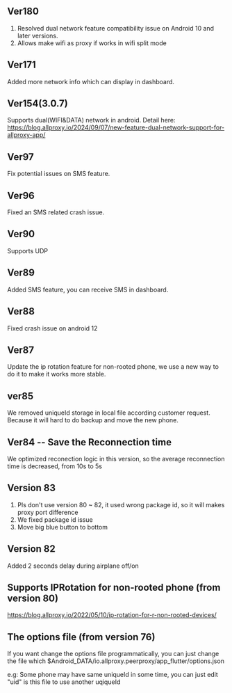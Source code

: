 ## Ver180
1. Resolved dual network feature compatibility issue on Android 10 and later versions.
2. Allows make wifi as proxy if works in wifi split mode

## Ver171
Added more network info which can display in dashboard.

## Ver154(3.0.7)
Supports dual(WIFI&DATA) network in android. Detail here: https://blog.allproxy.io/2024/09/07/new-feature-dual-network-support-for-allproxy-app/

## Ver97
Fix potential issues on SMS feature.

## Ver96
Fixed an SMS related crash issue.

## Ver90
Supports UDP

## Ver89
Added SMS feature, you can receive SMS in dashboard.

## Ver88
Fixed crash issue on android 12

## Ver87
Update the ip rotation feature for non-rooted phone, we use a new way to do it to make it works more stable.

## ver85
We removed uniqueId storage in local file according customer request. Because it will hard to do backup and move the new phone.

## **Ver84** -- Save the Reconnection time
We optimized reconection logic in this version, so the average reconnection time is decreased, from 10s to 5s

## Version 83
1. Pls don't use version 80 ~ 82, it used wrong package id, so it will makes proxy port difference
2. We fixed package id issue
3. Move big blue button to bottom

## Version 82
Added 2 seconds delay during airplane off/on

## Supports IPRotation for non-rooted phone (from version 80)
https://blog.allproxy.io/2022/05/10/ip-rotation-for-r-non-rooted-devices/


## The options file (from version 76)
If you want change the options file programmatically, you can just change the file which $Android_DATA/io.allproxy.peerproxy/app_flutter/options.json

e.g:
Some phone may have same uniqueId in some time, you can just edit "uid" is this file to use another uqiqueId

